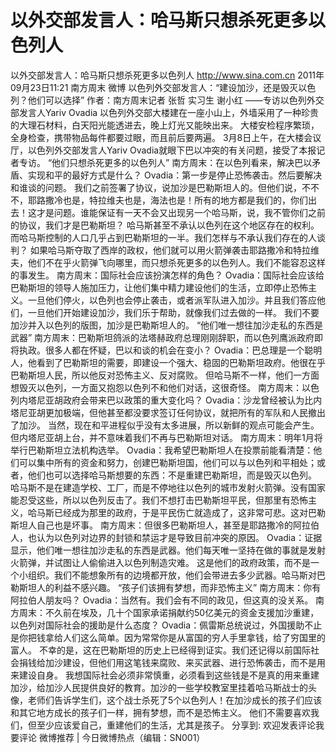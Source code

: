# 以外交部发言人：哈马斯只想杀死更多以色列人

以外交部发言人：哈马斯只想杀死更多以色列人
http://www.sina.com.cn  2011年09月23日11:21  南方周末 微博
以色列外交部发言人：“建设加沙，还是毁灭以色列？他们可以选择”
作者：南方周末记者 张哲 实习生 谢小红
——专访以色列外交部发言人Yariv Ovadia
以色列外交部大楼建在一座小山上，外墙采用了一种珍贵的大理石材料，白天阳光能透进去，晚上灯光又能映出来。
大楼安检程序繁琐，全身检查，携带物品每件都要过眼，而且前后要两遍。
3月8日上午，在大楼会议厅，以色列外交部发言人Yariv Ovadia就眼下巴以冲突的有关问题，接受了本报记者专访。
“他们只想杀死更多的以色列人”
南方周末：在以色列看来，解决巴以矛盾、实现和平的最好方式是什么？
Ovadia：第一步是停止恐怖袭击。然后要解决和谁谈的问题。
我们之前签署了协议，说加沙是巴勒斯坦人的。但他们说，不不不，耶路撒冷也是，特拉维夫也是，海法也是！所有的地方都是我们的，你们出去！这才是问题。谁能保证有一天不会又出现另一个哈马斯，说，我不管你们之前的协议，我们才是巴勒斯坦？
哈马斯甚至不承认以色列在这个地区存在的权利。而哈马斯控制的人口几乎占到巴勒斯坦的一半。我们怎样与不承认我们存在的人谈判？
如果哈马斯夺取了西岸的政权，他们就可以用火箭弹袭击耶路撒冷和特拉维夫，他们不在乎火箭弹飞向哪里，而只想杀死更多的以色列人。我们不能容忍这样的事发生。
南方周末：国际社会应该扮演怎样的角色？
Ovadia：国际社会应该给巴勒斯坦的领导人施加压力，让他们集中精力建设他们的生活，立即停止恐怖主义。一旦他们停火，以色列也会停止袭击，或者派军队进入加沙。并且我们答应他们，一旦他们开始建设加沙，我们乐于帮助，就像我们过去做的一样。
我们不要加沙并入以色列的版图，加沙是巴勒斯坦人的。
“他们唯一想往加沙走私的东西是武器”
南方周末：巴勒斯坦鸽派的法塔赫政府总理刚刚辞职，而以色列鹰派政府即将执政。很多人都在怀疑，巴以和谈的机会在变小？
Ovadia：巴总理是一个聪明人，他看到了巴勒斯坦的需要，即建设一个强大、稳固的巴勒斯坦政府。他很在乎巴勒斯坦人民，所以他反对恐怖主义、反对腐败。
但哈马斯不一样，他们一方面想毁灭以色列，一方面又抱怨以色列不和他们对话，这很奇怪。
南方周末：以色列内塔尼亚胡政府会带来巴以政策的重大变化吗？
Ovadia：沙龙曾经被认为比内塔尼亚胡更加极端，但他甚至都没要求签订任何协议，就把所有的军队和人民撤出了加沙。
当然，现在和平进程似乎没有太多进展，所以新鲜的观点可能会产生。但内塔尼亚胡上台，并不意味着我们不再与巴勒斯坦对话。
南方周末：明年1月将举行巴勒斯坦立法机构选举。
Ovadia：我希望巴勒斯坦人在投票前能看清楚：他们可以集中所有的资金和努力，创建巴勒斯坦国，他们可以与以色列和平相处；或者，他们也可以选择哈马斯想要的东西：不是重建巴勒斯坦，而是毁灭以色列。
哈马斯不是在建造学校、工厂，而是不停地往以色列的城市发射火箭弹。没有国家能忍受这些，所以以色列反击了。我们不想打击巴勒斯坦平民，但那里有恐怖主义，哈马斯已经成为那里的政府，于是平民伤亡就造成了，这非常可悲。这对巴勒斯坦人自己也是坏事。
南方周末：但很多巴勒斯坦人，甚至是耶路撒冷的阿拉伯人，也认为以色列对边界的封锁和禁运才是导致目前冲突的原因。
Ovadia：证据显示，他们唯一想往加沙走私的东西是武器。他们每天唯一坚持在做的事就是发射火箭弹，并试图让人偷偷进入以色列制造灾难。
这是他们的政府政策，而不是一个小组织。我们不能想象所有的边境都开放，他们会带进去多少武器。哈马斯对巴勒斯坦人的利益不感兴趣。
“孩子们该拥有梦想，而非恐怖主义”
南方周末：你有阿拉伯人朋友吗？
Ovadia：当然有。我们会有不同的政见，但这真的没关系。
南方周末：不久前在埃及，几十个国家承诺捐献约50亿美元的资金支援加沙重建，以色列对国际社会的援助是什么态度？
Ovadia：佩雷斯总统说过，外国援助不止是你把钱拿给人们这么简单。因为常常你是从富国的穷人手里拿钱，给了穷国里的富人。
不幸的是，这在巴勒斯坦的历史上已经得到证实。我们还记得以前国际社会捐钱给加沙建设，但他们用这笔钱来腐败、来买武器、进行恐怖袭击，而不是用来建设自身。
我想国际社会必须非常慎重，必须看到这些钱是不是真的用来重建加沙，给加沙人民提供良好的教育。加沙的一些学校教室里挂着哈马斯战士的头像，老师们告诉学生们，这个战士杀死了5个以色列人！在加沙成长的孩子们应该和其它地方成长的孩子们一样，拥有梦想，而不是恐怖主义。
他们不需要喜欢我们，但至少应该爱自己，重建他们的生活，尤其是孩子。
分享到: 欢迎发表评论我要评论
微博推荐 | 今日微博热点（编辑：SN001）

